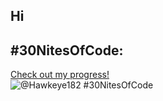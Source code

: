 ## Hi 

## #30NitesOfCode:
  [Check out my progress!](https://www.codedex.io/@Hawkeye182/30-nites-of-code)  
  ![@Hawkeye182 #30NitesOfCode](https://www.codedex.io/api/petStatus?user=Hawkeye182)
